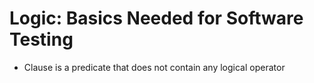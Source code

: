 # Logic: Basics Needed for Software Testing  
* Clause is a predicate that does not contain any logical operator  
